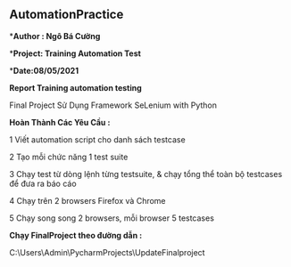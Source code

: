 ## AutomationPractice
***Author : Ngô Bá Cường** 

***Project: Training Automation Test**

***Date:08/05/2021**

**Report Training automation testing**

 Final Project Sử Dụng Framework SeLenium with Python 

**Hoàn Thành Các Yêu Cầu :**

1	Viết automation script cho danh sách testcase 

2	Tạo mỗi chức năng 1 test suite	

3	Chạy test từ dòng lệnh từng testsuite, & chạy tổng thể toàn bộ testcases để đưa ra báo cáo 	

4	Chạy trên 2 browsers Firefox và Chrome	

5	Chạy song song 2 browsers, mỗi browser 5 testcases	

**Chạy FinalProject theo đường dẫn :**

C:\Users\Admin\PycharmProjects\UpdateFinalproject
